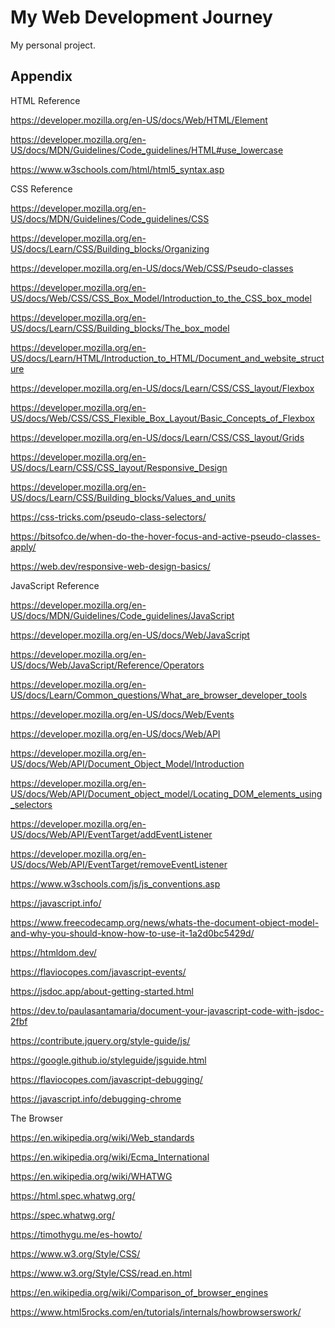 # My Web Development Journey

My personal project.
## Appendix

HTML Reference  

https://developer.mozilla.org/en-US/docs/Web/HTML/Element

https://developer.mozilla.org/en-US/docs/MDN/Guidelines/Code_guidelines/HTML#use_lowercase

https://www.w3schools.com/html/html5_syntax.asp

CSS Reference

https://developer.mozilla.org/en-US/docs/MDN/Guidelines/Code_guidelines/CSS

https://developer.mozilla.org/en-US/docs/Learn/CSS/Building_blocks/Organizing

https://developer.mozilla.org/en-US/docs/Web/CSS/Pseudo-classes

https://developer.mozilla.org/en-US/docs/Web/CSS/CSS_Box_Model/Introduction_to_the_CSS_box_model

https://developer.mozilla.org/en-US/docs/Learn/CSS/Building_blocks/The_box_model

https://developer.mozilla.org/en-US/docs/Learn/HTML/Introduction_to_HTML/Document_and_website_structure

https://developer.mozilla.org/en-US/docs/Learn/CSS/CSS_layout/Flexbox

https://developer.mozilla.org/en-US/docs/Web/CSS/CSS_Flexible_Box_Layout/Basic_Concepts_of_Flexbox

https://developer.mozilla.org/en-US/docs/Learn/CSS/CSS_layout/Grids

https://developer.mozilla.org/en-US/docs/Learn/CSS/CSS_layout/Responsive_Design

https://developer.mozilla.org/en-US/docs/Learn/CSS/Building_blocks/Values_and_units

https://css-tricks.com/pseudo-class-selectors/

https://bitsofco.de/when-do-the-hover-focus-and-active-pseudo-classes-apply/

https://web.dev/responsive-web-design-basics/

JavaScript Reference

https://developer.mozilla.org/en-US/docs/MDN/Guidelines/Code_guidelines/JavaScript

https://developer.mozilla.org/en-US/docs/Web/JavaScript

https://developer.mozilla.org/en-US/docs/Web/JavaScript/Reference/Operators

https://developer.mozilla.org/en-US/docs/Learn/Common_questions/What_are_browser_developer_tools

https://developer.mozilla.org/en-US/docs/Web/Events

https://developer.mozilla.org/en-US/docs/Web/API

https://developer.mozilla.org/en-US/docs/Web/API/Document_Object_Model/Introduction

https://developer.mozilla.org/en-US/docs/Web/API/Document_object_model/Locating_DOM_elements_using_selectors

https://developer.mozilla.org/en-US/docs/Web/API/EventTarget/addEventListener

https://developer.mozilla.org/en-US/docs/Web/API/EventTarget/removeEventListener

https://www.w3schools.com/js/js_conventions.asp

https://javascript.info/

https://www.freecodecamp.org/news/whats-the-document-object-model-and-why-you-should-know-how-to-use-it-1a2d0bc5429d/

https://htmldom.dev/

https://flaviocopes.com/javascript-events/

https://jsdoc.app/about-getting-started.html

https://dev.to/paulasantamaria/document-your-javascript-code-with-jsdoc-2fbf

https://contribute.jquery.org/style-guide/js/

https://google.github.io/styleguide/jsguide.html

https://flaviocopes.com/javascript-debugging/

https://javascript.info/debugging-chrome

The Browser 

https://en.wikipedia.org/wiki/Web_standards

https://en.wikipedia.org/wiki/Ecma_International

https://en.wikipedia.org/wiki/WHATWG

https://html.spec.whatwg.org/

https://spec.whatwg.org/

https://timothygu.me/es-howto/

https://www.w3.org/Style/CSS/

https://www.w3.org/Style/CSS/read.en.html

https://en.wikipedia.org/wiki/Comparison_of_browser_engines

https://www.html5rocks.com/en/tutorials/internals/howbrowserswork/